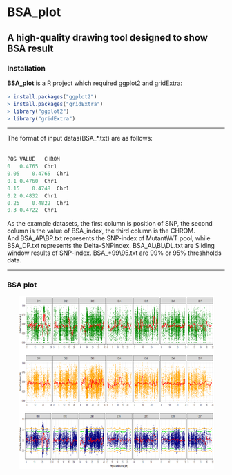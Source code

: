 BSA_plot
=========

## A high-quality drawing tool designed to show BSA result

### Installation

**BSA_plot** is a R project which required ggplot2 and gridExtra:

```r
> install.packages("ggplot2")
> install.packages("gridExtra")
> library("ggplot2")
> library("gridExtra")
```

---

The format of input datas(BSA_*.txt) are as follows:

```r

POS	VALUE	CHROM
0	0.4765	Chr1
0.05	0.4765	Chr1
0.1	0.4760	Chr1
0.15	0.4748	Chr1
0.2	0.4832	Chr1
0.25	0.4822	Chr1
0.3	0.4722	Chr1

```

As the example datasets, the first column is position of SNP, the second column is the value of BSA_index,   the third column is the CHROM.  
And BSA_AP\BP.txt  represents the SNP-index of Mutant\WT pool,  while BSA_DP.txt  represents the Delta-SNPindex.
BSA_AL\BL\DL.txt are Sliding window results of SNP-index.
BSA_*99\95.txt are 99% or 95% threshholds data.

---
### BSA plot

<p align="center">
<a href="https://github.com/WMBio/BSA_plot/tree/master/Figure/Figure1.png">
<img src="Figure/Figure1.png" height="400px" width="453px">
</a>
</p>

